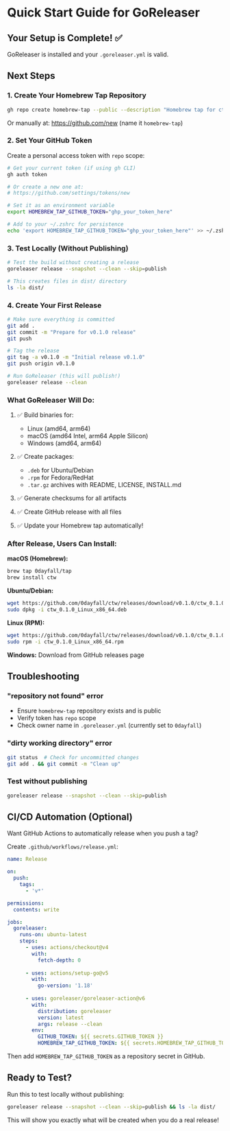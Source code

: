 # Quick Start Guide for GoReleaser

## Your Setup is Complete! ✅

GoReleaser is installed and your `.goreleaser.yml` is valid.

## Next Steps

### 1. Create Your Homebrew Tap Repository

```bash
gh repo create homebrew-tap --public --description "Homebrew tap for ctw"
```

Or manually at: https://github.com/new (name it `homebrew-tap`)

### 2. Set Your GitHub Token

Create a personal access token with `repo` scope:

```bash
# Get your current token (if using gh CLI)
gh auth token

# Or create a new one at:
# https://github.com/settings/tokens/new

# Set it as an environment variable
export HOMEBREW_TAP_GITHUB_TOKEN="ghp_your_token_here"

# Add to your ~/.zshrc for persistence
echo 'export HOMEBREW_TAP_GITHUB_TOKEN="ghp_your_token_here"' >> ~/.zshrc
```

### 3. Test Locally (Without Publishing)

```bash
# Test the build without creating a release
goreleaser release --snapshot --clean --skip=publish

# This creates files in dist/ directory
ls -la dist/
```

### 4. Create Your First Release

```bash
# Make sure everything is committed
git add .
git commit -m "Prepare for v0.1.0 release"
git push

# Tag the release
git tag -a v0.1.0 -m "Initial release v0.1.0"
git push origin v0.1.0

# Run GoReleaser (this will publish!)
goreleaser release --clean
```

### What GoReleaser Will Do:

1. ✅ Build binaries for:
   - Linux (amd64, arm64)
   - macOS (amd64 Intel, arm64 Apple Silicon)
   - Windows (amd64, arm64)

2. ✅ Create packages:
   - `.deb` for Ubuntu/Debian
   - `.rpm` for Fedora/RedHat
   - `.tar.gz` archives with README, LICENSE, INSTALL.md

3. ✅ Generate checksums for all artifacts

4. ✅ Create GitHub release with all files

5. ✅ Update your Homebrew tap automatically!

### After Release, Users Can Install:

**macOS (Homebrew):**
```bash
brew tap 0dayfall/tap
brew install ctw
```

**Ubuntu/Debian:**
```bash
wget https://github.com/0dayfall/ctw/releases/download/v0.1.0/ctw_0.1.0_Linux_x86_64.deb
sudo dpkg -i ctw_0.1.0_Linux_x86_64.deb
```

**Linux (RPM):**
```bash
wget https://github.com/0dayfall/ctw/releases/download/v0.1.0/ctw_0.1.0_Linux_x86_64.rpm
sudo rpm -i ctw_0.1.0_Linux_x86_64.rpm
```

**Windows:**
Download from GitHub releases page

## Troubleshooting

### "repository not found" error
- Ensure `homebrew-tap` repository exists and is public
- Verify token has `repo` scope
- Check owner name in `.goreleaser.yml` (currently set to `0dayfall`)

### "dirty working directory" error
```bash
git status  # Check for uncommitted changes
git add . && git commit -m "Clean up"
```

### Test without publishing
```bash
goreleaser release --snapshot --clean --skip=publish
```

## CI/CD Automation (Optional)

Want GitHub Actions to automatically release when you push a tag?

Create `.github/workflows/release.yml`:

```yaml
name: Release

on:
  push:
    tags:
      - 'v*'

permissions:
  contents: write

jobs:
  goreleaser:
    runs-on: ubuntu-latest
    steps:
      - uses: actions/checkout@v4
        with:
          fetch-depth: 0
      
      - uses: actions/setup-go@v5
        with:
          go-version: '1.18'
      
      - uses: goreleaser/goreleaser-action@v6
        with:
          distribution: goreleaser
          version: latest
          args: release --clean
        env:
          GITHUB_TOKEN: ${{ secrets.GITHUB_TOKEN }}
          HOMEBREW_TAP_GITHUB_TOKEN: ${{ secrets.HOMEBREW_TAP_GITHUB_TOKEN }}
```

Then add `HOMEBREW_TAP_GITHUB_TOKEN` as a repository secret in GitHub.

## Ready to Test?

Run this to test locally without publishing:

```bash
goreleaser release --snapshot --clean --skip=publish && ls -la dist/
```

This will show you exactly what will be created when you do a real release!
